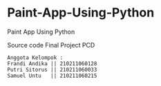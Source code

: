 # Paint-App-Using-Python
Paint App Using Python

Source code Final Project PCD

```
Anggota Kelompok :
Frandi Andika || 210211060128
Putri Sitorus || 210211060033
Samuel Untu   || 210211060215
```
